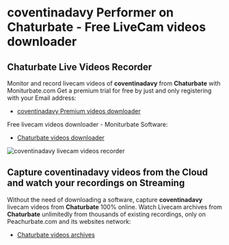 # coventinadavy Performer on Chaturbate - Free LiveCam videos downloader

## Chaturbate Live Videos Recorder

Monitor and record livecam videos of **coventinadavy** from **Chaturbate** with Moniturbate.com
Get a premium trial for free by just and only registering with your Email address:
* [coventinadavy Premium videos downloader](https://moniturbate.com/request-demo-licence-key.html)

Free livecam videos downloader - Moniturbate Software:
* [Chaturbate videos downloader](https://moniturbate.com/moniturbate-download-software.html)

![coventinadavy livecam videos recorder](https://peachurnet.com/templates/moniturbate-software.png)


## Capture coventinadavy videos from the Cloud and watch your recordings on Streaming

Without the need of downloading a software, capture **coventinadavy** livecam videos from **Chaturbate** 100% online.
Watch Livecam archives from **Chaturbate** unlimitedly from thousands of existing recordings, only on Peachurbate.com and its websites network:
* [Chaturbate videos archives](https://peachurnet.com/)